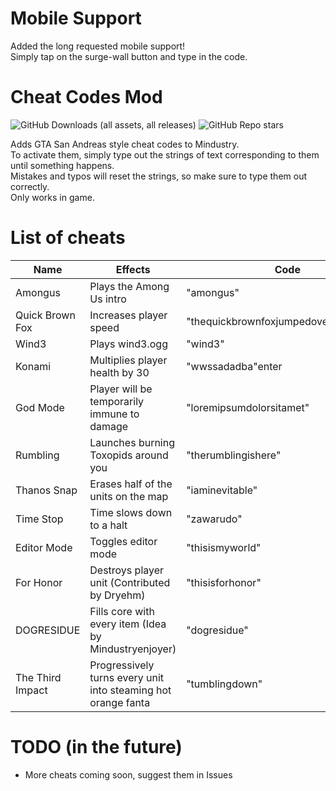 # Mobile Support
Added the long requested mobile support!<br>
Simply tap on the surge-wall button and type in the code.<br>
# Cheat Codes Mod

![GitHub Downloads (all assets, all releases)](https://img.shields.io/github/downloads/ElectricGun/cheat-codes-mod/total?style=social)
![GitHub Repo stars](https://img.shields.io/github/stars/ElectricGun/cheat-codes-mod?style=social)

Adds GTA San Andreas style cheat codes to Mindustry.<br>
To activate them, simply type out the strings of text corresponding to them until something happens.<br>
Mistakes and typos will reset the strings, so make sure to type them out correctly.<br>
Only works in game.<br>
# List of cheats
| Name             | Effects                                                           |  Code                                  |
| -------------    | -------------                                                     | ---                                    |
| Amongus          | Plays the Among Us intro                                          | "amongus"                              |
| Quick Brown Fox  | Increases player speed                                            | "thequickbrownfoxjumpedoverthelazydog" |
| Wind3            | Plays wind3.ogg                                                   | "wind3"                                |
| Konami           | Multiplies player health by 30                                    | "wwssadadba"enter                      |
| God Mode         | Player will be temporarily immune to damage                       | "loremipsumdolorsitamet"               |
| Rumbling         | Launches burning Toxopids around you                              | "therumblingishere"                    |
| Thanos Snap      | Erases half of the units on the map                               | "iaminevitable"                        |
| Time Stop        | Time slows down to a halt                                         | "zawarudo"                             |
| Editor Mode      | Toggles editor mode                                               | "thisismyworld"                        |
| For Honor        | Destroys player unit (Contributed by Dryehm)                      | "thisisforhonor"                       |
| DOGRESIDUE       | Fills core with every item (Idea by Mindustryenjoyer)             | "dogresidue"                           |
| The Third Impact | Progressively turns every unit into steaming hot orange fanta     | "tumblingdown"                         |
# TODO (in the future)
* More cheats coming soon, suggest them in Issues